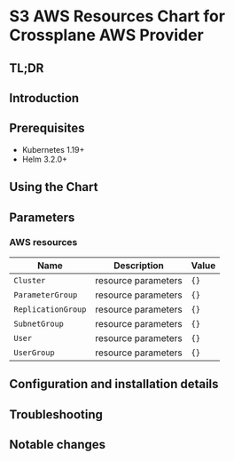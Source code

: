 <!--- app-name: Apache -->

# S3 AWS Resources Chart for Crossplane AWS Provider

## TL;DR

## Introduction

## Prerequisites

- Kubernetes 1.19+
- Helm 3.2.0+

## Using the Chart

## Parameters

### AWS resources

| Name               | Description         | Value |
| ------------------ | ------------------- | ----- |
| `Cluster`          | resource parameters | `{}`  |
| `ParameterGroup`   | resource parameters | `{}`  |
| `ReplicationGroup` | resource parameters | `{}`  |
| `SubnetGroup`      | resource parameters | `{}`  |
| `User`             | resource parameters | `{}`  |
| `UserGroup`        | resource parameters | `{}`  |


## Configuration and installation details


## Troubleshooting


## Notable changes
